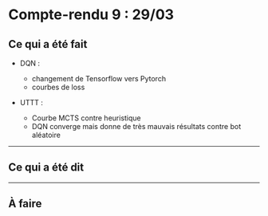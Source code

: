 # Compte-rendu 9 : 29/03

## Ce qui a été fait
- DQN :
    - changement de Tensorflow vers Pytorch
    - courbes de loss

- UTTT : 
    - Courbe MCTS contre heuristique
    - DQN converge mais donne de très mauvais résultats contre bot aléatoire

---

## Ce qui a été dit



---

## À faire


